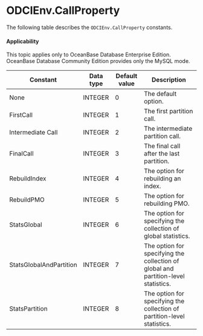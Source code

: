 ODCIEnv.CallProperty
=========================================

The following table describes the `ODCIEnv.CallProperty` constants.


  <main id="notice" >
    <h4>Applicability</h4>
    <p>This topic applies only to OceanBase Database Enterprise Edition. OceanBase Database Community Edition provides only the MySQL mode. </p>
  </main>


| Constant | Data type | Default value | Description |
|-------------------------|---------|-----|--------------------|
| None | INTEGER | 0 | The default option. |
| FirstCall | INTEGER | 1 | The first partition call. |
| Intermediate Call | INTEGER | 2 | The intermediate partition call. |
| FinalCall | INTEGER | 3 | The final call after the last partition. |
| RebuildIndex | INTEGER | 4 | The option for rebuilding an index. |
| RebuildPMO | INTEGER | 5 | The option for rebuilding PMO. |
| StatsGlobal | INTEGER | 6 | The option for specifying the collection of global statistics. |
| StatsGlobalAndPartition | INTEGER | 7 | The option for specifying the collection of global and partition-level statistics. |
| StatsPartition | INTEGER | 8 | The option for specifying the collection of partition-level statistics. |



